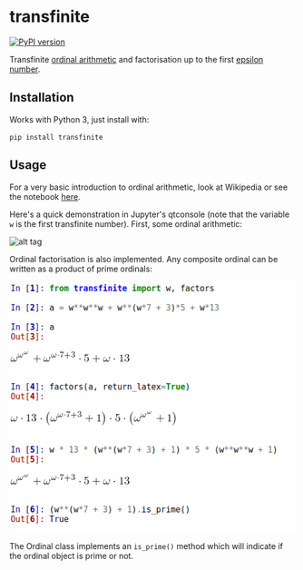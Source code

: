 # transfinite

[![PyPI version](https://badge.fury.io/py/transfinite.svg)](https://badge.fury.io/py/transfinite)

Transfinite [ordinal arithmetic](https://en.wikipedia.org/wiki/Ordinal_arithmetic) and factorisation up to the first [epsilon number](https://en.wikipedia.org/wiki/Epsilon_numbers_(mathematics)).

## Installation

Works with Python 3, just install with:

```
pip install transfinite
```

## Usage

For a very basic introduction to ordinal arithmetic, look at Wikipedia or see the notebook [here](https://github.com/ajcr/transfinite/blob/master/notebooks/ordinal_arithmetic_basics.ipynb).

Here's a quick demonstration in Jupyter's qtconsole (note that the variable `w` is the first transfinite number). First, some ordinal arithmetic:

![alt tag](https://github.com/ajcr/transfinite/blob/master/images/transfinite_demo.png)

Ordinal factorisation is also implemented. Any composite ordinal can be written as a product of prime ordinals:

![alt tag](https://github.com/ajcr/transfinite/blob/master/images/transfinite_demo_2.png)

The Ordinal class implements an `is_prime()` method which will indicate if the ordinal object is prime or not.
